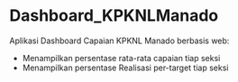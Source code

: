 # Dashboard_KPKNLManado

Aplikasi Dashboard Capaian KPKNL Manado berbasis web:
* Menampilkan persentase rata-rata capaian tiap seksi
* Menampilkan persentase Realisasi per-target tiap seksi
